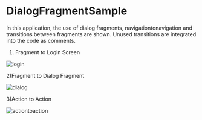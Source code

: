 # DialogFragmentSample

In this application, the use of dialog fragments, navigationtonavigation and transitions between fragments are shown. Unused transitions are integrated into the code as comments.

1) Fragment to Login Screen

![login](https://user-images.githubusercontent.com/103643989/171754487-7d3d9bf0-6c4f-4cae-8c0c-920e55ff1b85.gif)


2)Fragment to Dialog Fragment

![dialog](https://user-images.githubusercontent.com/103643989/171754704-f0dd12fc-f68b-49d9-9ff3-77e543c99b66.gif)


3)Action to Action

![actiontoaction](https://user-images.githubusercontent.com/103643989/171754779-da67c1b8-9201-480e-bd8a-64cf90121149.gif)
